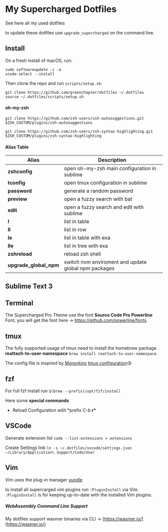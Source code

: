 # My Supercharged Dotfiles

See here all my used dotfiles

to update these dotfiles use `upgrade_supercharged` on the command line.

## Install

On a fresh install of macOS, run:

```
sudo softwareupdate -i -a
xcode-select --install
```

Then clone the repo and run `scripts/setup.sh`:

```
git clone https://github.com/greenchapter/dotfiles ~/.dotfiles
source ~/.dotfiles/scripts/setup.sh
```

#### oh-my-zsh

```
git clone https://github.com/zsh-users/zsh-autosuggestions.git $ZSH_CUSTOM/plugins/zsh-autosuggestions

git clone https://github.com/zsh-users/zsh-syntax-highlighting.git $ZSH_CUSTOM/plugins/zsh-syntax-highlighting
```

#### Alias Table

| Alias                  | Description                                          |
| ---------------------- | ---------------------------------------------------- |
| **zshconfig**          | open oh-my-zsh main configuration in sublime         |
| **tconfig**            | open tmux configuration in sublime                   |
| **password**           | generate a random password                           |
| **preview**            | open a fuzzy search with bat                         |
| **edit**               | open a fuzzy search and edit with sublime            |
| **l**                  | list in table                                        |
| **ll**                 | list in row                                          |
| **le**                 | list in table with exa                               |
| **lle**                | list in tree with exa                                |
| **zshreload**          | reload zsh shell                                     |
| **upgrade_global_npm** | switch nvm enviroment and update global npm packages |

## Sublime Text 3

## Terminal

The Supercharged Pro Theme use the font **Source Code Pro Powerline** Font, you will get the font here → https://github.com/powerline/fonts

## tmux

The fully supported usage of tmux need to install the homebrew package **reattach-to-user-namespace** `brew install reattach-to-user-namespace`.

The config file is inspired by [Monorkins](https://github.com/monorkin) [tmux configuration](https://github.com/monorkin/dotfiles/blob/417fd14199a7470c5e924c0f5567b3987632047c/tmux.conf)😘

## fzf

For full fzf install run `$(brew --prefix)/opt/fzf/install`

Here some **special commands**

- Reload Configuration with \*prefix C-b **r\***

## VSCode

Generate extension list `code --list-extensions > extensions` 

Create Settings link `ln -s ~/.dotfiles/vscode/settings.json ~/Library/Application\ Support/Code/User`

## Vim

Vim uses the plug-in manager [vundle](https://github.com/VundleVim/Vundle.vim)

to install all supercarged vim plugins run `:PluginInstall` via Vim. `:PluginInstall` is for keeping up-to-date with the installed Vim plugins.

##### WebAssembly Command Line Support

My dotfiles support wasmer binaries via CLI → [https://wasmer.io/](https://wasmer.io/)
